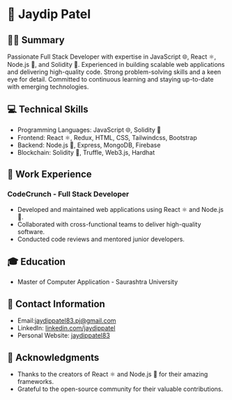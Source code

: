 
# 👋 Jaydip Patel

## 👨‍💻 Summary
Passionate Full Stack Developer with expertise in JavaScript 🌐, React ⚛️, Node.js 🚀, and Solidity 📜. Experienced in building scalable web applications and delivering high-quality code. Strong problem-solving skills and a keen eye for detail. Committed to continuous learning and staying up-to-date with emerging technologies. 

## 💻 Technical Skills
- Programming Languages: JavaScript 🌐, Solidity 📜
- Frontend: React ⚛️, Redux, HTML, CSS, Tailwindcss, Bootstrap
- Backend: Node.js 🚀, Express, MongoDB, Firebase 
- Blockchain: Solidity 📜, Truffle, Web3.js, Hardhat

## 🏢 Work Experience
### CodeCrunch - Full Stack Developer
- Developed and maintained web applications using React ⚛️ and Node.js 🚀.
- Collaborated with cross-functional teams to deliver high-quality software.
- Conducted code reviews and mentored junior developers.

## 🎓 Education
-  Master of Computer Application - Saurashtra University

## 📧 Contact Information
- Email:jaydippatel83.pj@gmail.com
- LinkedIn: [linkedin.com/jaydippatel](https://www.linkedin.com/in/jaydip-patel-a758a0176/)
- Personal Website: [jaydippatel83](https://jaydippatel83.vercel.app/)
  
## 🙏 Acknowledgments
- Thanks to the creators of React ⚛️ and Node.js 🚀 for their amazing frameworks.
- Grateful to the open-source community for their valuable contributions.

